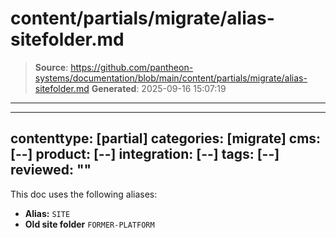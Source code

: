 # content/partials/migrate/alias-sitefolder.md

> **Source**: https://github.com/pantheon-systems/documentation/blob/main/content/partials/migrate/alias-sitefolder.md
> **Generated**: 2025-09-16 15:07:19

---

---
contenttype: [partial]
categories: [migrate]
cms: [--]
product: [--]
integration: [--]
tags: [--]
reviewed: ""
---

This doc uses the following aliases:

- **Alias:** `SITE`
- **Old site folder** `FORMER-PLATFORM`
